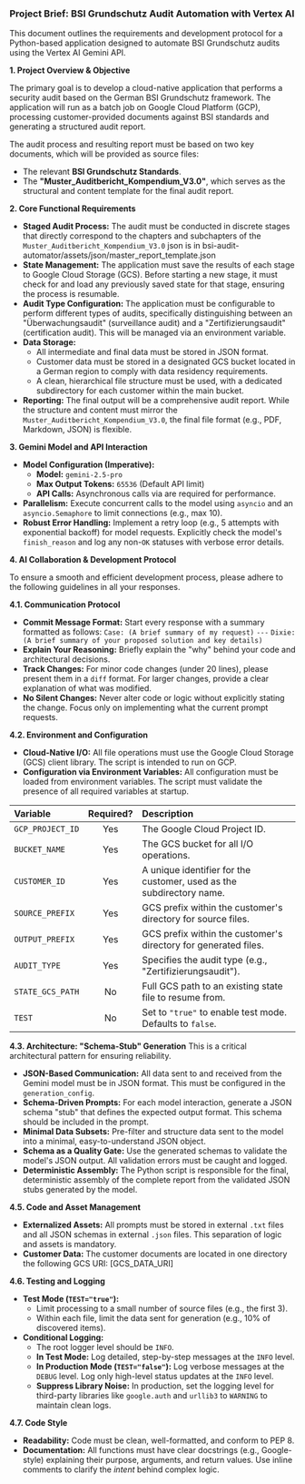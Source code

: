 ### **Project Brief: BSI Grundschutz Audit Automation with Vertex AI**

This document outlines the requirements and development protocol for a Python-based application designed to automate BSI Grundschutz audits using the Vertex AI Gemini API.

**1. Project Overview & Objective**

The primary goal is to develop a cloud-native application that performs a security audit based on the German BSI Grundschutz framework. The application will run as a batch job on Google Cloud Platform (GCP), processing customer-provided documents against BSI standards and generating a structured audit report.

The audit process and resulting report must be based on two key documents, which will be provided as source files:
*   The relevant **BSI Grundschutz Standards**.
*   The **"Muster_Auditbericht_Kompendium_V3.0"**, which serves as the structural and content template for the final audit report.

**2. Core Functional Requirements**

*   **Staged Audit Process:** The audit must be conducted in discrete stages that directly correspond to the chapters and subchapters of the `Muster_Auditbericht_Kompendium_V3.0` json is in bsi-audit-automator/assets/json/master_report_template.json
*   **State Management:** The application must save the results of each stage to Google Cloud Storage (GCS). Before starting a new stage, it must check for and load any previously saved state for that stage, ensuring the process is resumable.
*   **Audit Type Configuration:** The application must be configurable to perform different types of audits, specifically distinguishing between an "Überwachungsaudit" (surveillance audit) and a "Zertifizierungsaudit" (certification audit). This will be managed via an environment variable.
*   **Data Storage:**
    *   All intermediate and final data must be stored in JSON format.
    *   Customer data must be stored in a designated GCS bucket located in a German region to comply with data residency requirements.
    *   A clean, hierarchical file structure must be used, with a dedicated subdirectory for each customer within the main bucket.
*   **Reporting:** The final output will be a comprehensive audit report. While the structure and content must mirror the `Muster_Auditbericht_Kompendium_V3.0`, the final file format (e.g., PDF, Markdown, JSON) is flexible.

**3. Gemini Model and API Interaction**
*   **Model Configuration (Imperative):**
    *   **Model:** `gemini-2.5-pro`
    *   **Max Output Tokens:** `65536` (Default API limit)  
    *   **API Calls:** Asynchronous calls via are required for performance.
*   **Parallelism:** Execute concurrent calls to the model using `asyncio` and an `asyncio.Semaphore` to limit connections (e.g., max 10).
*   **Robust Error Handling:** Implement a retry loop (e.g., 5 attempts with exponential backoff) for model requests. Explicitly check the model's `finish_reason` and log any non-`OK` statuses with verbose error details.

**4. AI Collaboration & Development Protocol**

To ensure a smooth and efficient development process, please adhere to the following guidelines in all your responses.

**4.1. Communication Protocol**
*   **Commit Message Format:** Start every response with a summary formatted as follows:
    `Case: (A brief summary of my request)`
    `---`
    `Dixie: (A brief summary of your proposed solution and key details)`
*   **Explain Your Reasoning:** Briefly explain the "why" behind your code and architectural decisions.
*   **Track Changes:** For minor code changes (under 20 lines), please present them in a `diff` format. For larger changes, provide a clear explanation of what was modified.
*   **No Silent Changes:** Never alter code or logic without explicitly stating the change. Focus only on implementing what the current prompt requests.

**4.2. Environment and Configuration**
*   **Cloud-Native I/O:** All file operations must use the Google Cloud Storage (GCS) client library. The script is intended to run on GCP.
*   **Configuration via Environment Variables:** All configuration must be loaded from environment variables. The script must validate the presence of all required variables at startup.

| Variable | Required? | Description |
| :--- | :---: | :--- |
| `GCP_PROJECT_ID` | Yes | The Google Cloud Project ID. |
| `BUCKET_NAME` | Yes | The GCS bucket for all I/O operations. |
| `CUSTOMER_ID` | Yes | A unique identifier for the customer, used as the subdirectory name. |
| `SOURCE_PREFIX` | Yes | GCS prefix within the customer's directory for source files. |
| `OUTPUT_PREFIX` | Yes | GCS prefix within the customer's directory for generated files. |
| `AUDIT_TYPE` | Yes | Specifies the audit type (e.g., "Zertifizierungsaudit"). |
| `STATE_GCS_PATH` | No | Full GCS path to an existing state file to resume from. |
| `TEST` | No | Set to `"true"` to enable test mode. Defaults to `false`. |

**4.3. Architecture: "Schema-Stub" Generation**
This is a critical architectural pattern for ensuring reliability.
*   **JSON-Based Communication:** All data sent to and received from the Gemini model must be in JSON format. This must be configured in the `generation_config`.
*   **Schema-Driven Prompts:** For each model interaction, generate a JSON schema "stub" that defines the expected output format. This schema should be included in the prompt.
*   **Minimal Data Subsets:** Pre-filter and structure data sent to the model into a minimal, easy-to-understand JSON object.
*   **Schema as a Quality Gate:** Use the generated schemas to validate the model's JSON output. All validation errors must be caught and logged.
*   **Deterministic Assembly:** The Python script is responsible for the final, deterministic assembly of the complete report from the validated JSON stubs generated by the model.


**4.5. Code and Asset Management**
*   **Externalized Assets:** All prompts must be stored in external `.txt` files and all JSON schemas in external `.json` files. This separation of logic and assets is mandatory.
*   **Customer Data:** The customer documents are located in one directory the following GCS URI: [GCS_DATA_URI]

**4.6. Testing and Logging**
*   **Test Mode (`TEST="true"`):**
    *   Limit processing to a small number of source files (e.g., the first 3).
    *   Within each file, limit the data sent for generation (e.g., 10% of discovered items).
*   **Conditional Logging:**
    *   The root logger level should be `INFO`.
    *   **In Test Mode:** Log detailed, step-by-step messages at the `INFO` level.
    *   **In Production Mode (`TEST="false"`):** Log verbose messages at the `DEBUG` level. Log only high-level status updates at the `INFO` level.
    *   **Suppress Library Noise:** In production, set the logging level for third-party libraries like `google.auth` and `urllib3` to `WARNING` to maintain clean logs.

**4.7. Code Style**
*   **Readability:** Code must be clean, well-formatted, and conform to PEP 8.
*   **Documentation:** All functions must have clear docstrings (e.g., Google-style) explaining their purpose, arguments, and return values. Use inline comments to clarify the *intent* behind complex logic.